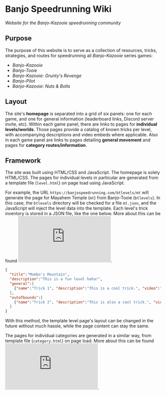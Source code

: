 # Banjo Speedrunning Wiki
*Website for the Banjo-Kazooie speedrunning community*

## Purpose
The purpose of this website is to serve as a collection of resources, tricks, strategies, and routes for speedrunning all *Banjo-Kazooie* series games:

- *Banjo-Kazooie*
- *Banjo-Tooie*
- *Banjo-Kazooie: Grunty's Revenge*
- *Banjo-Pilot*
- *Banjo-Kazooie: Nuts & Bolts*

## Layout
The site's **homepage** is separated into a grid of six panels: one for each game, and one for general information (leaderboard links, Discord server invite, etc). Within each game panel, there are links to pages for **individual levels/worlds**. Those pages provide a catalog of known tricks per level, with accompanying descriptions and video embeds where applicable. Also in each game panel are links to pages detailing **general movement** and pages for **category routes/information**.

## Framework
The site was built using HTML/CSS and JavaScript. The homepage is solely HTML/CSS. The pages for individual levels in particular are generated from a template file (`level.html`) on page load using JavaScript.  

For example, the URL `https://banjospeedrunning.com/btlevels/mt` will generate the page for Mayahem Temple (`mt`) from Banjo-Tooie (`btlevels`). In this case, the `btlevels` directory will be checked for a file `mt.json`, and the JavaScript will inject the level data into the template. Each level's trick inventory is stored in a JSON file, like the one below. More about this can be found ![here](https://github.com/Dechrissen/Banjo_Speedrunning_Wiki/blob/master/JSON_Guidelines/Level_Guidelines.md).

```JSON
{
  "title":"Mumbo's Mountain",
  "description":"This is a fun level haha!",
  "general":[
    {"name":"Trick 1", "description":"This is a cool trick.", "video":"https://www.youtube.com/embed/tAq4nIyZWJ8"}
  ],
  "outofbounds":[
    {"name":"Trick 2", "description":"This is also a cool trick.", "video":"https://www.youtube.com/embed/LMvXeUZFbgg"}
  ]
}
```

With this method, the template level page's layout can be changed in the future without much hassle, while the page content can stay the same.  

The pages for individual categories are generated in a similar way, from template file (`category.html`) on page load. More about this can be found ![here](https://github.com/Dechrissen/Banjo_Speedrunning_Wiki/blob/master/JSON_Guidelines/Category_Guidelines.md).
